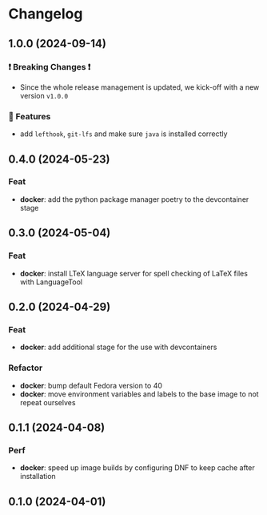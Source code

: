 # Changelog
## 1.0.0 (2024-09-14)

### ❗️ Breaking Changes ❗

- Since the whole release management is updated, we kick-off with a new version `v1.0.0`

### 🚀 Features

- add `lefthook`, `git-lfs` and make sure `java` is installed correctly

## 0.4.0 (2024-05-23)

### Feat

- **docker**: add the python package manager poetry to the devcontainer stage

## 0.3.0 (2024-05-04)

### Feat

- **docker**: install LTeX language server for spell checking of LaTeX files with LanguageTool

## 0.2.0 (2024-04-29)

### Feat

- **docker**: add additional stage for the use with devcontainers

### Refactor

- **docker**: bump default Fedora version to 40
- **docker**: move environment variables and labels to the base image to not repeat ourselves

## 0.1.1 (2024-04-08)

### Perf

- **docker**: speed up image builds by configuring DNF to keep cache after installation

## 0.1.0 (2024-04-01)
